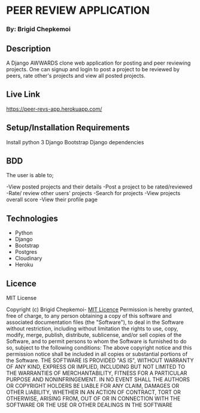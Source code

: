 # PEER REVIEW APPLICATION


### By: Brigid Chepkemoi


## Description
A Django AWWARDS clone web application for posting and peer reviewing projects. 
One can signup and login to post a project to be reviewed by peers, rate other's projects and view all posted projects.
## Live Link
https://peer-revs-app.herokuapp.com/


## Setup/Installation Requirements
Install python 3
Django
Bootstrap
Django dependencies
## BDD

The user is able to;

-View posted projects and their details
-Post a project to be rated/reviewed
-Rate/ review other users' projects
-Search for projects 
-View projects overall score
-View their profile page


## Technologies

- Python
- Django
- Bootstrap
- Postgres
- Cloudinary
- Heroku

## Licence

MIT License

Copyright (c) Brigid Chepkemoi- [MIT Licence](LICENSE)
Permission is hereby granted, free of charge, to any person obtaining a copy
of this software and associated documentation files (the "Software"), to deal
in the Software without restriction, including without limitation the rights
to use, copy, modify, merge, publish, distribute, sublicense, and/or sell
copies of the Software, and to permit persons to whom the Software is
furnished to do so, subject to the following conditions:
The above copyright notice and this permission notice shall be included in all
copies or substantial portions of the Software.
THE SOFTWARE IS PROVIDED "AS IS", WITHOUT WARRANTY OF ANY KIND, EXPRESS OR
IMPLIED, INCLUDING BUT NOT LIMITED TO THE WARRANTIES OF MERCHANTABILITY,
FITNESS FOR A PARTICULAR PURPOSE AND NONINFRINGEMENT. IN NO EVENT SHALL THE
AUTHORS OR COPYRIGHT HOLDERS BE LIABLE FOR ANY CLAIM, DAMAGES OR OTHER
LIABILITY, WHETHER IN AN ACTION OF CONTRACT, TORT OR OTHERWISE, ARISING FROM,
OUT OF OR IN CONNECTION WITH THE SOFTWARE OR THE USE OR OTHER DEALINGS IN THE
SOFTWARE
